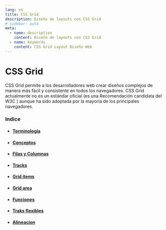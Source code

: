```yaml
---
lang: es
title: CSS Grid
description: Diseño de layouts con CSS Grid
# sidebar: auto
meta: 
  - name: description
    content: Diseño de layouts con CSS Grid
  - name: keywords
    content: CSS Grid Layout Diseño Web 
---
```


# CSS Grid

CSS Grid permite a los desarrolladores web crear diseños complejos de manera más fácil y consistente en todos los navegadores. CSS Grid actualmente no es un estándar oficial (es una Recomendación candidata del W3C ) aunque ha sido adoptada por la mayoría de los principales navegadores.


### Indice

* #### [Terminología](/notas/css-grid/terminologia)
* #### [Conceptos](/notas/css-grid/conceptos)
* #### [Filas y Columnas](/notas/css-grid/filas-columnas)
* #### [Tracks](/notas/css-grid/tracks)
* #### [Grid items](/notas/css-grid/grid-items)
* #### [Grid area](/notas/css-grid/grid-area)
* #### [Funciones](/notas/css-grid/funciones)
* #### [Traks flexibles](/notas/css-grid/traks-flexibles)
* #### [Alineacion](/notas/css-grid/alineacion)
